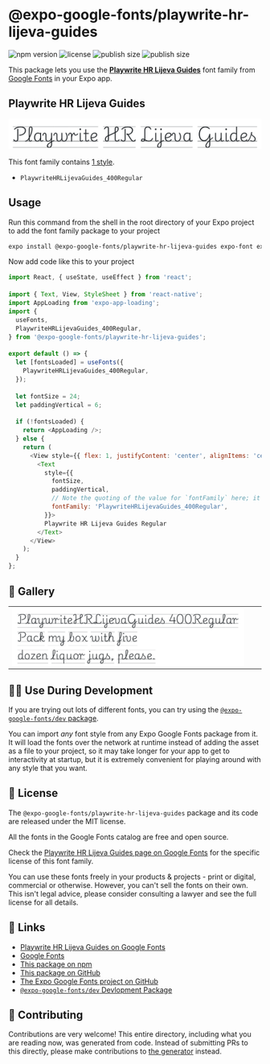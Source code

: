 # @expo-google-fonts/playwrite-hr-lijeva-guides

![npm version](https://flat.badgen.net/npm/v/@expo-google-fonts/playwrite-hr-lijeva-guides)
![license](https://flat.badgen.net/github/license/expo/google-fonts)
![publish size](https://flat.badgen.net/packagephobia/install/@expo-google-fonts/playwrite-hr-lijeva-guides)
![publish size](https://flat.badgen.net/packagephobia/publish/@expo-google-fonts/playwrite-hr-lijeva-guides)

This package lets you use the [**Playwrite HR Lijeva Guides**](https://fonts.google.com/specimen/Playwrite+HR+Lijeva+Guides) font family from [Google Fonts](https://fonts.google.com/) in your Expo app.

## Playwrite HR Lijeva Guides

![Playwrite HR Lijeva Guides](./font-family.png)

This font family contains [1 style](#-gallery).

- `PlaywriteHRLijevaGuides_400Regular`

## Usage

Run this command from the shell in the root directory of your Expo project to add the font family package to your project
```sh
expo install @expo-google-fonts/playwrite-hr-lijeva-guides expo-font expo-app-loading
```

Now add code like this to your project
```js
import React, { useState, useEffect } from 'react';

import { Text, View, StyleSheet } from 'react-native';
import AppLoading from 'expo-app-loading';
import {
  useFonts,
  PlaywriteHRLijevaGuides_400Regular,
} from '@expo-google-fonts/playwrite-hr-lijeva-guides';

export default () => {
  let [fontsLoaded] = useFonts({
    PlaywriteHRLijevaGuides_400Regular,
  });

  let fontSize = 24;
  let paddingVertical = 6;

  if (!fontsLoaded) {
    return <AppLoading />;
  } else {
    return (
      <View style={{ flex: 1, justifyContent: 'center', alignItems: 'center' }}>
        <Text
          style={{
            fontSize,
            paddingVertical,
            // Note the quoting of the value for `fontFamily` here; it expects a string!
            fontFamily: 'PlaywriteHRLijevaGuides_400Regular',
          }}>
          Playwrite HR Lijeva Guides Regular
        </Text>
      </View>
    );
  }
};

```

## 🔡 Gallery


||||
|-|-|-|
|![PlaywriteHRLijevaGuides_400Regular](./PlaywriteHRLijevaGuides_400Regular.ttf.png)||||


## 👩‍💻 Use During Development

If you are trying out lots of different fonts, you can try using the [`@expo-google-fonts/dev` package](https://github.com/expo/google-fonts/tree/master/font-packages/dev#readme).

You can import *any* font style from any Expo Google Fonts package from it. It will load the fonts
over the network at runtime instead of adding the asset as a file to your project, so it may take longer
for your app to get to interactivity at startup, but it is extremely convenient
for playing around with any style that you want.

## 📖 License

The `@expo-google-fonts/playwrite-hr-lijeva-guides` package and its code are released under the MIT license.

All the fonts in the Google Fonts catalog are free and open source.

Check the [Playwrite HR Lijeva Guides page on Google Fonts](https://fonts.google.com/specimen/Playwrite+HR+Lijeva+Guides) for the specific license of this font family.

You can use these fonts freely in your products & projects - print or digital, commercial or otherwise. However, you can't sell the fonts on their own. This isn't legal advice, please consider consulting a lawyer and see the full license for all details.

## 🔗 Links

- [Playwrite HR Lijeva Guides on Google Fonts](https://fonts.google.com/specimen/Playwrite+HR+Lijeva+Guides)
- [Google Fonts](https://fonts.google.com/)
- [This package on npm](https://www.npmjs.com/package/@expo-google-fonts/playwrite-hr-lijeva-guides)
- [This package on GitHub](https://github.com/expo/google-fonts/tree/master/font-packages/playwrite-hr-lijeva-guides)
- [The Expo Google Fonts project on GitHub](https://github.com/expo/google-fonts)
- [`@expo-google-fonts/dev` Devlopment Package](https://github.com/expo/google-fonts/tree/master/font-packages/dev)

## 🤝 Contributing

Contributions are very welcome! This entire directory, including what you are reading now, was generated from code. Instead of submitting PRs to this directly, please make contributions to [the generator](https://github.com/expo/google-fonts/tree/master/packages/generator) instead.
